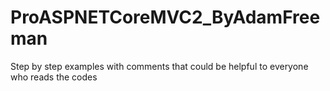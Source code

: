 # ProASPNETCoreMVC2_ByAdamFreeman
Step by step examples with comments that could be helpful to everyone who reads the codes
